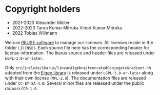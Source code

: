 
# Copyright holders

- 2021-2023 Alexander Müller
- 2022-2023 Tarun Kumar Mitruka Vinod Kumar Mitruka
- 2022      Tobias Willmann

We use [REUSE software](https://reuse.software/) to manage our licenses.
All licenses reside in the folder `LICENSES`.
Each source file here has the corresponding header for license information.
The Ikarus source and header files are released under `LGPL-3.0-or-later`.

Only `src/include/ikarus/linearAlgebra/truncatedConjugateGradient.hh` adapted from the 
[Eigen library](https://eigen.tuxfamily.org/index.php?title=Main_Page) is released under 
`LGPL-3.0-or-later` along with their own license (`MPL-2.0`).
The documentation files are released under `CC-BY-SA-4.0`.
Several minor files are released under the public domain `CC0-1.0`.
